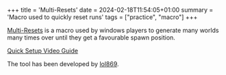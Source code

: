 +++
title = 'Multi-Resets'
date = 2024-02-18T11:54:05+01:00
summary = 'Macro used to quickly reset runs'
tags = ["practice", "macro"]
+++

[Multi-Resets](https://github.com/l0l869/Multi-Resets) is a macro used
by windows players to generate many worlds many times over until they
get a favourable spawn position.

[Quick Setup Video Guide](https://youtu.be/W16rlDLTXfY)

The tool has been developed by
[lol869](https://www.speedrun.com/users/lol869).
